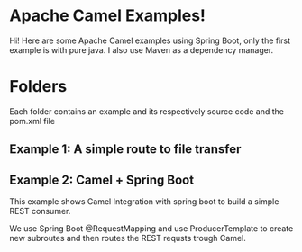 # Apache Camel Examples!

Hi! Here are some Apache Camel examples using Spring Boot, only the first example is with pure java. I also use Maven as a dependency manager. 


# Folders

Each folder contains an example and its respectively source code and the pom.xml file

## Example 1: A simple route to file transfer



## Example 2: Camel + Spring Boot

This example shows Camel Integration with spring boot to build a simple REST consumer.

We use Spring Boot @RequestMapping and use ProducerTemplate to create new subroutes and then routes the REST requsts trough Camel.



